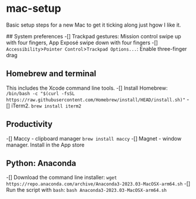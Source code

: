 # mac-setup
Basic setup steps for a new Mac to get it ticking along just hgow I like it. 

## System preferences
 -[] Trackpad gestures: Mission control swipe up with four fingers, App Exposé swipe down with four fingers
 -[] `Accessibility`>`Pointer Control`>`Trackpad Options...`: Enable three-finger drag

## Homebrew and terminal
This includes the Xcode command line tools. 
 -[] Install Homebrew: `/bin/bash -c "$(curl -fsSL https://raw.githubusercontent.com/Homebrew/install/HEAD/install.sh)"`
 -[] iTerm2. `brew install iterm2`

## Productivity
 -[] Maccy - clipboard manager `brew install maccy`
 -[] Magnet - window manager. Install in the App store

## Python: Anaconda
 -[] Download the command line installer: `wget https://repo.anaconda.com/archive/Anaconda3-2023.03-MacOSX-arm64.sh`
 -[] Run the script with `bash`: `bash Anaconda3-2023.03-MacOSX-arm64.sh`

